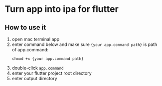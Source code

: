 # Turn app into ipa for flutter

## How to use it

1. open mac terminal app
2. enter command below and make sure `{your app.command path}` is path of app.command:
   ```shell=
   chmod +x {your app.command path}
   ```
3. double-click `app.command`
4. enter your flutter project root directory
5. enter output directory
